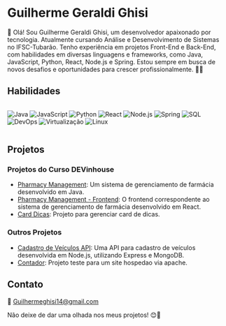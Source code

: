 # Guilherme Geraldi Ghisi

👋 Olá! Sou Guilherme Geraldi Ghisi, um desenvolvedor apaixonado por tecnologia. Atualmente cursando Análise e Desenvolvimento de Sistemas no IFSC-Tubarão. Tenho experiência em projetos Front-End e Back-End, com habilidades em diversas linguagens e frameworks, como Java, JavaScript, Python, React, Node.js e Spring. Estou sempre em busca de novos desafios e oportunidades para crescer profissionalmente. 🚀🌟

## Habilidades

<div style="display: flex; flex-direction: row; align-items: center;">

![Java](https://img.shields.io/badge/Java-007396?style=for-the-badge&logo=java&logoColor=white)
![JavaScript](https://img.shields.io/badge/JavaScript-F7DF1E?style=for-the-badge&logo=javascript&logoColor=black)
![Python](https://img.shields.io/badge/Python-3776AB?style=for-the-badge&logo=python&logoColor=white)
![React](https://img.shields.io/badge/React-61DAFB?style=for-the-badge&logo=react&logoColor=black)
![Node.js](https://img.shields.io/badge/Node.js-339933?style=for-the-badge&logo=node.js&logoColor=white)
![Spring](https://img.shields.io/badge/Spring-6DB33F?style=for-the-badge&logo=spring&logoColor=white)
![SQL](https://img.shields.io/badge/SQL-4479A1?style=for-the-badge&logo=postgresql&logoColor=white)
![DevOps](https://img.shields.io/badge/DevOps-0175C2?style=for-the-badge&logo=azuredevops&logoColor=white)
![Virtualização](https://img.shields.io/badge/Virtualiza%C3%A7%C3%A3o-2C2D72?style=for-the-badge&logo=vmware&logoColor=white)
![Linux](https://img.shields.io/badge/Linux-FCC624?style=for-the-badge&logo=linux&logoColor=black)

</div>


## Projetos

### Projetos do Curso DEVinhouse
- [Pharmacy Management](https://github.com/guigghisi/PharmacyManagement): Um sistema de gerenciamento de farmácia desenvolvido em Java.
- [Pharmacy Management - Frontend](https://github.com/guigghisi/PharmacyManagement-Front): O frontend correspondente ao sistema de gerenciamento de farmácia desenvolvido em React.
- [Card Dicas](https://github.com/guigghisi/Card_Dicas): Projeto para gerenciar card de dicas.

### Outros Projetos
- [Cadastro de Veículos API](https://github.com/guigghisi/Cadastro_Veiculos-API): Uma API para cadastro de veículos desenvolvida em Node.js, utilizando Express e MongoDB.
- [Contador](https://github.com/guigghisi/contador): Projeto teste para um site hospedao via apache.

## Contato
📧 Guilhermeghisi14@gmail.com  

Não deixe de dar uma olhada nos meus projetos! 😊🌱
